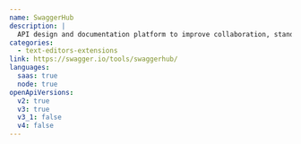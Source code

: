 ```yaml
---
name: SwaggerHub
description: |
  API design and documentation platform to improve collaboration, standardize development workflow and centralize their API discovery and consumption.
categories:
  - text-editors-extensions
link: https://swagger.io/tools/swaggerhub/
languages:
  saas: true
  node: true
openApiVersions:
  v2: true
  v3: true
  v3_1: false
  v4: false
---
```

